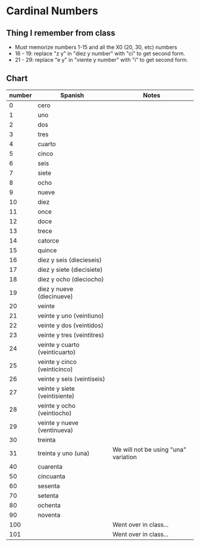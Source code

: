 # Cardinal Numbers

## Thing I remember from class
- Must memorize numbers 1-15 and all the X0 (20, 30, etc) numbers
- 16 - 19: replace "z y" in "diez y number" with "ci" to get second form.
- 21 - 29: replace "e y" in "viente y number" with "i" to get second form.

## Chart

| number | Spanish |Notes|
|-------|------|-----|
|0|cero||
|1|uno||
|2|dos||
|3|tres||
|4|cuarto||
|5|cinco||
|6|seis||
|7|siete||
|8|ocho||
|9|nueve||
|10|diez||
|11|once||
|12|doce||
|13|trece||
|14|catorce||
|15|quince||
|16|diez y seis (diecieseis)||
|17|diez y siete (diecisiete)||
|18|diez y ocho (dieciocho)||
|19|diez y nueve (diecinueve)||
|20|veinte||
|21|veinte y uno (veintiuno)||
|22| veinte y dos (veintidos)||
|23|veinte y tres (veintitres)||
|24|veinte y cuarto (veinticuarto)||
|25|veinte y cinco (veinticinco)||
|26|veinte y seis (veintiseis)||
|27|veinte y siete (veintisiente)||
|28|veinte y ocho (veintiocho)||
|29|veinte y nueve (ventinueva)||
|30|treinta||
|31|treinta y uno (una)| We will not be using "una" variation|
|40|cuarenta||
|50|cincuanta||
|60|sesenta||
|70|setenta||
|80|ochenta||
|90|noventa||
|100||Went over in class...|
|101||Went over in class...|
